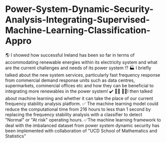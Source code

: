 # Power-System-Dynamic-Security-Analysis-Integrating-Supervised-Machine-Learning-Classification-Appro
🌎 I showed how successful Ireland has been so far in terms of accommodating renewable energies within its electricity system and what are the current challenges and needs of its power system ⁉️   🏭 I briefly talked about the new system services, particularly fast frequency response from commercial demand response units such as data centres, supermarkets, commercial offices etc and how they can be beneficial to integrating more renewables in the power system! ✔️   👨‍💻 👷🏽I then talked about machine learning and whether it can take the place of our current frequency stability analysis platform.   ✅ The machine learning model could reduce the computational time from 216 hours to less than 1 second by replacing the frequency stability analysis with a classifier to detect "Normal" or "At risk" operating hours.  ✅The machine learning framework to deal with the imbalanced dataset from power system dynamic security has been implemented with collaboration of "UCD School of Mathematics and Statistics"
